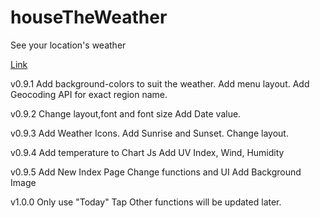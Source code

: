 # houseTheWeather
See your location's weather

<a href="https://kihyun1998.github.io/houseTheWeather/index.html">Link</a>

v0.9.1 Add background-colors to suit the weather.
       Add menu layout.
       Add Geocoding API for exact region name.

v0.9.2 Change layout,font and font size
       Add Date value.

v0.9.3 Add Weather Icons.
       Add Sunrise and Sunset.
       Change layout.

v0.9.4 Add temperature to Chart Js
       Add UV Index, Wind, Humidity

v0.9.5 Add New Index Page
       Change functions and UI
       Add Background Image

v1.0.0 Only use "Today" Tap
       Other functions will be updated later.